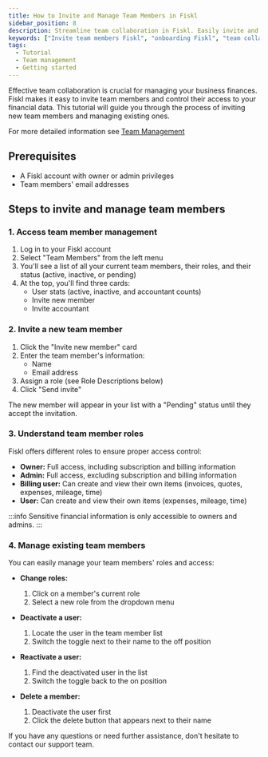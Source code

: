 ```yaml
---
title: How to Invite and Manage Team Members in Fiskl
sidebar_position: 8
description: Streamline team collaboration in Fiskl. Easily invite and onboard team members for efficient financial task management.
keywords: ["Invite team members Fiskl", "onboarding Fiskl", "team collaboration Fiskl", "account invitations Fiskl", "collaborative accounting Fiskl"]
tags:
  - Tutorial
  - Team management
  - Getting started
---
```



Effective team collaboration is crucial for managing your business finances. Fiskl makes it easy to invite team members and control their access to your financial data. This tutorial will guide you through the process of inviting new team members and managing existing ones.

For more detailed information see [Team Management](../../Settings-Configurations/user-management.md)

## Prerequisites

- A Fiskl account with owner or admin privileges
- Team members' email addresses

## Steps to invite and manage team members

### 1. Access team member management

1. Log in to your Fiskl account
2. Select "Team Members" from the left menu
3. You'll see a list of all your current team members, their roles, and their status (active, inactive, or pending)
4. At the top, you'll find three cards:
   - User stats (active, inactive, and accountant counts)
   - Invite new member
   - Invite accountant

### 2. Invite a new team member

1. Click the "Invite new member" card
2. Enter the team member's information:
   - Name
   - Email address
3. Assign a role (see Role Descriptions below)
4. Click "Send invite"

The new member will appear in your list with a "Pending" status until they accept the invitation.

### 3. Understand team member roles

Fiskl offers different roles to ensure proper access control:

- **Owner:** Full access, including subscription and billing information
- **Admin:** Full access, excluding subscription and billing information
- **Billing user:** Can create and view their own items (invoices, quotes, expenses, mileage, time)
- **User:** Can create and view their own items (expenses, mileage, time)

:::info
Sensitive financial information is only accessible to owners and admins.
:::

### 4. Manage existing team members

You can easily manage your team members' roles and access:

- **Change roles:**
  1. Click on a member's current role
  2. Select a new role from the dropdown menu

- **Deactivate a user:**
  1. Locate the user in the team member list
  2. Switch the toggle next to their name to the off position

- **Reactivate a user:**
  1. Find the deactivated user in the list
  2. Switch the toggle back to the on position

- **Delete a member:**
  1. Deactivate the user first
  2. Click the delete button that appears next to their name


If you have any questions or need further assistance, don't hesitate to contact our support team.
